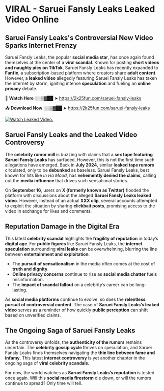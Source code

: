 # VIRAL - Saruei Fansly Leaks Leaked Video Online

## **Saruei Fansly Leaks's Controversial New Video Sparks Internet Frenzy**  

Saruei Fansly Leaks, the popular **social media star**, has once again found themselves at the center of a **viral scandal**. Known for posting **short videos and naughty pics on TikTok**, Saruei Fansly Leaks has recently expanded to **Fanfix**, a subscription-based platform where creators share **adult content**. However, a **leaked video** allegedly featuring Saruei Fansly Leaks has taken the internet by storm, igniting intense **speculation** and fueling an **online privacy** debate.  

🔴 **Watch Here** ░░▒▓██ ➤ https://2k25fun.com/saruei-fansly-leaks  

📥 **Download Now** ░░▒▓██ ➤ https://2k25fun.com/saruei-fansly-leaks  

[![Watch Leaked Video.](https://miro.medium.com/v2/resize:fit:828/format:webp/1*cilzJN44JGOrTw9NJCrNHA.gif "Watch Leaked Video")](https://2k25fun.com/saruei-fansly-leaks)

## **Saruei Fansly Leaks and the Leaked Video Controversy**  

The **celebrity rumor mill** is buzzing with claims that a **sex tape featuring Saruei Fansly Leaks** has surfaced. However, this is not the first time such allegations have emerged. Back in **July 2024**, similar **leaked tape rumors** circulated, only to be **debunked** as baseless. Saruei Fansly Leaks, best known for hits like *In Ha Mood*, has **vehemently denied the claims**, calling out the **media influence** that drives such sensational stories.  

On **September 16**, users on **X (formerly known as Twitter)** flooded the platform with discussions about the alleged **Saruei Fansly Leaks leaked video**. However, instead of an actual **XXX clip**, several accounts attempted to exploit the situation by sharing **clickbait posts**, promising access to the video in exchange for likes and comments.  

## **Reputation Damage in the Digital Era**  

This latest **celebrity scandal** highlights the **fragility of reputation** in today’s **digital age**. For **public figures** like Saruei Fansly Leaks, the **internet speculation** surrounding **viral leaks** can be overwhelming, blurring the line between **entertainment and exploitation**.  

- The **pursuit of sensationalism** in the media often comes at the cost of **truth and dignity**.  
- **Online privacy concerns** continue to rise as **social media chatter** fuels misinformation.  
- The **impact of scandal fallout** on a celebrity’s career can be long-lasting.  

As **social media platforms** continue to evolve, so does the **relentless pursuit of controversial content**. The case of **Saruei Fansly Leaks’s leaked video** serves as a reminder of how quickly **public perception** can shift based on unverified claims.  

## **The Ongoing Saga of Saruei Fansly Leaks**  

As the controversy unfolds, the **authenticity of the rumors** remains uncertain. The **celebrity gossip cycle** thrives on speculation, and Saruei Fansly Leaks finds themselves navigating the **thin line between fame and infamy**. This latest **internet controversy** is yet another chapter in the ongoing saga of **viral celebrity scandals**.  

For now, the world watches as **Saruei Fansly Leaks’s reputation** is tested once again. Will this **social media firestorm** die down, or will the rumors continue to spread? Only time will tell.